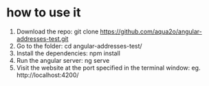 # how to use it

1. Download the repo: git clone https://github.com/aqua2o/angular-addresses-test.git
2. Go to the folder: cd angular-addresses-test/
3. Install the dependencies: npm install
4. Run the angular server: ng serve
5. Visit the website at the port specified in the terminal window: eg. http://localhost:4200/